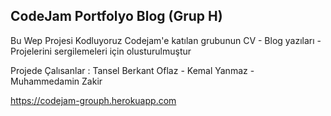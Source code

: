 ## CodeJam Portfolyo Blog (Grup H)

Bu Wep Projesi Kodluyoruz Codejam'e katılan grubunun CV - Blog yazıları - Projelerini sergilemeleri için olusturulmuştur

Projede Çalısanlar : Tansel Berkant Oflaz - Kemal Yanmaz - Muhammedamin Zakir

https://codejam-grouph.herokuapp.com
